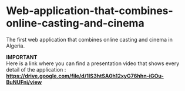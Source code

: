 # Web-application-that-combines-online-casting-and-cinema
The first web application that combines online casting and cinema in Algeria.  

**IMPORTANT**  
Here is a link where you can find a presentation video that shows every detail of the application :   **https://drive.google.com/file/d/1IS3htSA0h12xyG76hhn-iGOu-BuNUFni/view**
